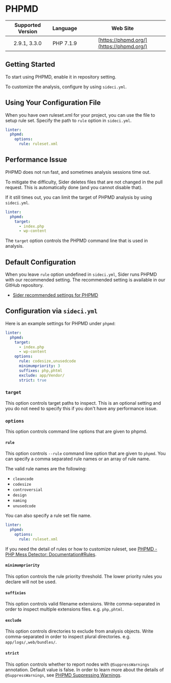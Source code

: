 # PHPMD

| Supported Version | Language | Web Site |
|:--:|:--:|:--:|
| 2.9.1, 3.3.0 | PHP 7.1.9 | [https://phpmd.org/](https://phpmd.org/) |

## Getting Started

To start using PHPMD, enable it in repository setting.

To customize the analysis, configure by using `sideci.yml`.

## Using Your Configuration File

When you have own ruleset.xml for your project, you can use the file to setup rule set. Specify the path to `rule` option in `sideci.yml`.

```yaml:sideci.yml
linter:
  phpmd:
    options:
      rule: ruleset.xml
```

## Performance Issue

PHPMD does not run fast, and sometimes analysis sessions time out.

To mitigate the difficulty, Sider deletes files that are not changed in the pull request. This is automatically done \(and you cannot disable that\).

If it still times out, you can limit the target of PHPMD analysis by using `sideci.yml`.

```yaml:sideci.yml
linter:
  phpmd:
    target:
      - index.php
      - wp-content
```

The `target` option controls the PHPMD command line that is used in analysis.

## Default Configuration

When you leave `rule` option undefined in `sideci.yml`, Sider runs PHPMD with our recommended setting. The recommended setting is available in our GitHub repository.

* [Sider recommended settings for PHPMD](https://github.com/actcat/sideci_config/blob/master/php/phpmd/sideci_config.xml)

## Configuration via `sideci.yml`

Here is an example settings for PHPMD under `phpmd`:

```yaml:sideci.yml
linter:
  phpmd:
    target:
      - index.php
      - wp-content
    options:
      rule: codesize,unusedcode
      minimumpriority: 3
      suffixes: php,phtml
      exclude: app/Vendor/
      strict: true
```

### `target`

This option controls target paths to inspect. This is an optional setting and you do not need to specify this if you don't have any performance issue.

### `options`

This option controls command line options that are given to phpmd.

#### `rule`

This option controls `--rule` command line option that are given to `phpmd`. You can specify a comma separated rule names or an array of rule name.

The valid rule names are the following:

* `cleancode`
* `codesize`
* `controversial`
* `design`
* `naming`
* `unusedcode`

You can also specify a rule set file name.

```yaml:sideci.yml
linter:
  phpmd:
    options:
      rule: ruleset.xml
```

If you need the detail of rules or how to customize ruleset, see [PHPMD - PHP Mess Detector: Documentation\#Rules](https://phpmd.org/rules/index.html).

#### `minimumpriority`

This option controls the rule priority threshold. The lower priority rules you declare will not be used.

#### `suffixies`

This option controls valid filename extensions. Write comma-separated in order to inspect multiple extensions files. e.g. `php,phtml`.

#### `exclude`

This option controls directories to exclude from analysis objects. Write comma-separated in order to inspect plural directories. e.g. `app/logs/,web/bundles/`.

#### `strict`

This option controls whether to report nodes with `@SuppressWarnings` annotation. Default value is false. In order to learn more about the details of `@SuppressWarnings`, see [PHPMD Suppressing Warnings](https://phpmd.org/documentation/suppress-warnings.html).

